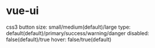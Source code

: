 # vue-ui
css3 button
  size: small/medium(default)/large
  type: default(default)/primary/success/warning/danger
  disabled: false(default)/true
  hover: false/true(default)
